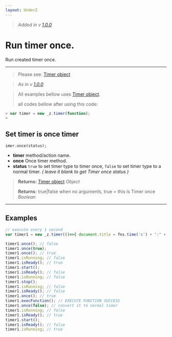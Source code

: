 ```yaml
---
layout: UnderZ
---
```

> _Added in v [1.0.0](https://github.com/hlaCk/UnderZ/tree/clean1.0.0)_
# Run timer once.
Run created timer once.

***

> Please see: [Timer object](https://hlack.github.io/UnderZ/-timer()#timer-object)

> _As in v [1.0.0](https://github.com/hlaCk/UnderZ/tree/clean1.0.0)_

> All examples bellow uses [Timer object](https://hlack.github.io/UnderZ/-timer()#timer-object).
> 
> all codes bellow after using this code:
> 
```js
> var timer = new _z.timer(function);
> 
```

## Set timer is once timer
```imer.once(status);```

* **timer** method/action name.
* **once** Once timer method.
* **status** `true` to set timer type to timer once, `false` to set timer type to a normal timer. _( leave it blank to get Timer once status )_

> **Returns:** [Timer object](https://hlack.github.io/UnderZ/-timer()#timer-object) _Object_
> 
> **Returns:** true|false when no arguments, true = this is Timer once _Boolean_


***

## Examples

```js
// execute every 1 second
var timer1 = new _z.timer(()=>{ document.title = fns.time('s') + ":" + fns.time('m'); }, 1000);

timer1.once(); // false
timer1.once(true);
timer1.once(); // true
timer1.isRunning; // false
timer1.isReady(); // true
timer1.start();
timer1.isReady(); // false
timer1.isRunning; // false
timer1.stop();
timer1.isRunning; // false
timer1.isReady(); // false
timer1.once(); // true
timer1.execFunction(); // EXECUTE FUNCTION SUCCESS
timer1.once(false); // convert it to normal timer
timer1.isRunning; // false
timer1.isReady(); // true
timer1.start();
timer1.isReady(); // false
timer1.isRunning; // true

```
